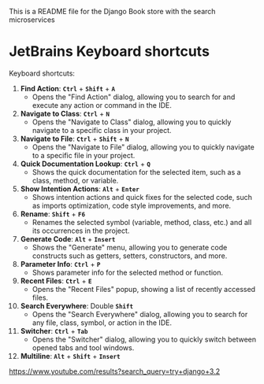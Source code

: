 This is a README file for the Django Book store with the search microservices
# JetBrains Keyboard shortcuts

Keyboard shortcuts: 

1. **Find Action**: **`Ctrl`** + **`Shift`** + **`A`**
    - Opens the "Find Action" dialog, allowing you to search for and execute any action or command in the IDE.
2. **Navigate to Class**: **`Ctrl`** + **`N`**
    - Opens the "Navigate to Class" dialog, allowing you to quickly navigate to a specific class in your project.
3. **Navigate to File**: **`Ctrl`** + **`Shift`** + **`N`**
    - Opens the "Navigate to File" dialog, allowing you to quickly navigate to a specific file in your project.
4. **Quick Documentation Lookup**: **`Ctrl`** + **`Q`**
    - Shows the quick documentation for the selected item, such as a class, method, or variable.
5. **Show Intention Actions**: **`Alt`** + **`Enter`**
    - Shows intention actions and quick fixes for the selected code, such as imports optimization, code style improvements, and more.
6. **Rename**: **`Shift`** + **`F6`**
    - Renames the selected symbol (variable, method, class, etc.) and all its occurrences in the project.
7. **Generate Code**: **`Alt`** + **`Insert`**
    - Shows the "Generate" menu, allowing you to generate code constructs such as getters, setters, constructors, and more.
8. **Parameter Info**: **`Ctrl`** + **`P`**
    - Shows parameter info for the selected method or function.
9. **Recent Files**: **`Ctrl`** + **`E`**
    - Opens the "Recent Files" popup, showing a list of recently accessed files.
10. **Search Everywhere**: Double **`Shift`**
    - Opens the "Search Everywhere" dialog, allowing you to search for any file, class, symbol, or action in the IDE.
11. **Switcher**: **`Ctrl`** + **`Tab`**
    - Opens the "Switcher" dialog, allowing you to quickly switch between opened tabs and tool windows.
12. **Multiline**: **`Alt`** + **`Shift`** + **`Insert`**


https://www.youtube.com/results?search_query=try+django+3.2